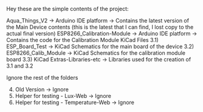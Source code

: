 Hey these are the simple contents of the project:

Aqua_Things_V2
   -> Arduino IDE platform
   -> Contains the latest version of the Main Device contents (this is the latest that I can find, I lost copy to the actual final version)
ESP8266_Calibration-Module
   -> Arduino IDE platform
   -> Contains the code for the Calibration Module
KiCad Files
   3.1) ESP_Board_Test
      -> KiCad Schematics for the main board of the device
   3.2) ESP8266_Calib_Module
      -> KiCad Schematics for the calibration module board
   3.3) KiCad Extras-Libraries-etc
      -> Libraries used for the creation of 3.1 and 3.2


Ignore the rest of the folders

4) Old Version
    -> Ignore
5) Helper for testing - Lux-Web
    -> Ignore
6) Helper for testing - Temperature-Web
    -> Ignore
